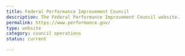 ```yaml
---
title: Federal Performance Improvement Council
description: The Federal Performance Improvement Council website.
permalink: https://www.performance.gov/
type: website
category: council operations
status: current

---
```

